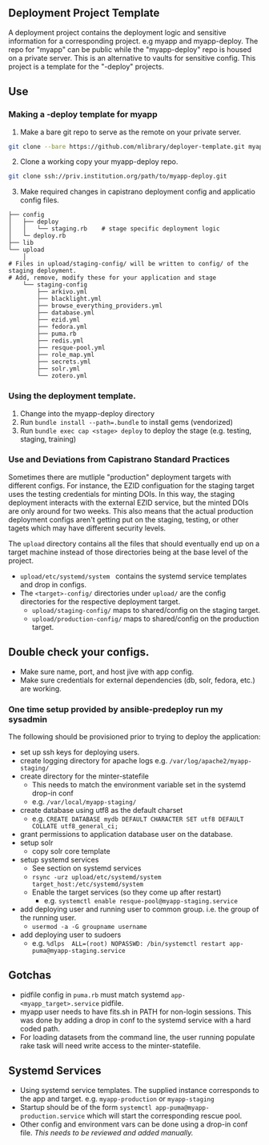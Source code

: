 ## Deployment Project Template
A deployment project contains the deployment logic and sensitive information for a corresponding project.  e.g myapp and myapp-deploy.
The repo for "myapp" can be public while the "myapp-deploy" repo is housed on a private server.  This is an alternative to vaults for sensitive config.
This project is a template for the "-deploy" projects.

## Use
### Making a -deploy template for myapp
1. Make a bare git repo to serve as the remote on your private server.
```sh
git clone --bare https://github.com/mlibrary/deployer-template.git myapp-deploy.git
```
2. Clone a working copy your myapp-deploy repo. 
```sh
git clone ssh://priv.institution.org/path/to/myapp-deploy.git
```
3. Make required changes in capistrano deployment config and applicatio config files.
```
├── config
│   ├── deploy
│   │   └── staging.rb    # stage specific deployment logic
│   └─ deploy.rb
├── lib
└── upload
    │
# Files in upload/staging-config/ will be written to config/ of the staging deployment.
# Add, remove, modify these for your application and stage
    └── staging-config
        ├── arkivo.yml
        ├── blacklight.yml
        ├── browse_everything_providers.yml
        ├── database.yml
        ├── ezid.yml
        ├── fedora.yml
        ├── puma.rb
        ├── redis.yml
        ├── resque-pool.yml
        ├── role_map.yml
        ├── secrets.yml
        ├── solr.yml
        └── zotero.yml
```

### Using the deployment template.
1. Change into the myapp-deploy directory
2. Run `bundle install --path=.bundle` to install gems (vendorized)
3. Run `bundle exec cap <stage> deploy` to deploy the stage (e.g. testing, staging, training)

### Use and Deviations from Capistrano Standard Practices
Sometimes there are mutliple "production" deployment targets with different configs. For instance, the EZID configuation for the staging target uses the testing credentials
for minting DOIs.  In this way, the staging deployment interacts with the external EZID service, but the minted DOIs are only around for two weeks.
This also means that the actual production deployment configs aren't getting put on the staging, testing, or other tagets which may have different security levels.

The `upload` directory contains all the files that should eventually end up on a target machine instead of those directories being at the base level of the project. 

* `upload/etc/systemd/system ` contains the systemd service templates and drop in configs.
* The `<target>-config/` directories under `upload/` are the config directories for the respective deployment target.
  * `upload/staging-config/` maps to shared/config on the staging target.
  * `upload/production-config/` maps to shared/config on the production target.
  
## Double check your configs.
* Make sure name, port, and host jive with app config.
* Make sure credentials for external dependencies (db, solr, fedora, etc.) are working.

### One time setup provided by ansible-predeploy run my sysadmin
The following should be provisioned prior to trying to deploy the application:
* set up ssh keys for deploying users.
* create logging directory for apache logs e.g. `/var/log/apache2/myapp-staging/`
* create directory for the minter-statefile
  * This needs to match the environment variable set in the systemd drop-in conf
  * e.g. `/var/local/myapp-staging/`
* create database using utf8 as the default charset
  * e.g. `CREATE DATABASE mydb DEFAULT CHARACTER SET utf8 DEFAULT COLLATE utf8_general_ci;`
* grant permissions to application database user on the database.
* setup solr
  * copy solr core template
* setup systemd services
  * See section on systemd services
  * `rsync -urz upload/etc/systemd/system target_host:/etc/systemd/system`
  * Enable the target services (so they come up after restart)
    * e.g. `systemctl enable resque-pool@myapp-staging.service`
* add deploying user and running user to common group.  i.e. the group of the running user.
  * `usermod -a -G groupname username`
* add deploying user to sudoers
  * e.g. `%dlps  ALL=(root) NOPASSWD: /bin/systemctl restart app-puma@myapp-staging.service`

## Gotchas
* pidfile config in `puma.rb` must match systemd `app-<myapp_target>.service` pidfile.
* myapp user needs to have fits.sh in PATH for non-login sessions. This was done by adding a drop in conf to the systemd service with a hard coded path.
* For loading datasets from the command line, the user running populate rake task will need write access to the minter-statefile.

## Systemd Services
* Using systemd service templates. The supplied instance corresponds to the app and target. e.g. `myapp-production` or `myapp-staging`
* Startup should be of the form `systemctl app-puma@myapp-production.service` which will start the corresponding rescue pool.
* Other config and environment vars can be done using a drop-in conf file. *This needs to be reviewed and added manually.*
